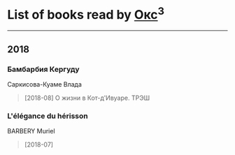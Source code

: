 # List of books read by [Окс](http://www.knigopis.com/#/user/books?u=102536471289425216982-google)<sup>3</sup>
---

## 2018

### Бамбарбия Кергуду
Саркисова-Куаме Влада
> [2018-08] О жизни в Кот-д'Ивуаре. ТРЭШ


### L'élégance du hérisson
BARBERY Muriel
> [2018-07] 



